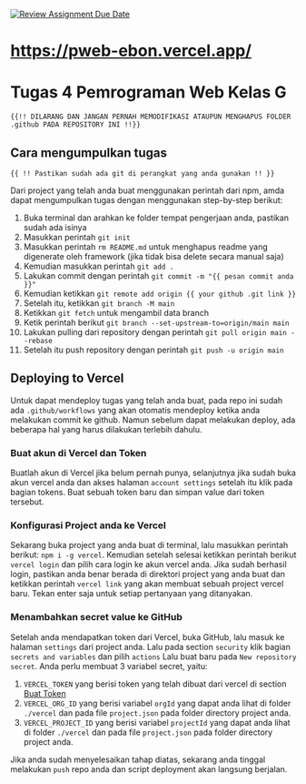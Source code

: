 [![Review Assignment Due Date](https://classroom.github.com/assets/deadline-readme-button-22041afd0340ce965d47ae6ef1cefeee28c7c493a6346c4f15d667ab976d596c.svg)](https://classroom.github.com/a/gzntKPL6)

# https://pweb-ebon.vercel.app/

# Tugas 4 Pemrograman Web Kelas G

`{{!! DILARANG DAN JANGAN PERNAH MEMODIFIKASI ATAUPUN MENGHAPUS FOLDER .github PADA REPOSITORY INI !!}}`

## Cara mengumpulkan tugas

`{{ !! Pastikan sudah ada git di perangkat yang anda gunakan !! }}`

Dari project yang telah anda buat menggunakan perintah dari npm, amda dapat mengumpulkan tugas dengan menggunakan step-by-step berikut:

1. Buka terminal dan arahkan ke folder tempat pengerjaan anda, pastikan sudah ada isinya
2. Masukkan perintah `git init`
3. Masukkan perintah `rm README.md` untuk menghapus readme yang digenerate oleh framework (jika tidak bisa delete secara manual saja)
4. Kemudian masukkan perintah `git add .`
5. Lakukan commit dengan perintah `git commit -m "{{ pesan commit anda }}"`
6. Kemudian ketikkan `git remote add origin {{ your github .git link }}`
7. Setelah itu, ketikkan `git branch -M main`
8. Ketikkan `git fetch` untuk mengambil data branch
9. Ketik perintah berikut `git branch --set-upstream-to=origin/main main`
10. Lakukan pulling dari repository dengan perintah `git pull origin main --rebase`
11. Setelah itu push repository dengan perintah `git push -u origin main`

## Deploying to Vercel

Untuk dapat mendeploy tugas yang telah anda buat, pada repo ini sudah ada `.github/workflows` yang akan otomatis mendeploy ketika anda melakukan commit ke github. Namun sebelum dapat melakukan deploy, ada beberapa hal yang harus dilakukan terlebih dahulu.

### Buat akun di Vercel dan Token

Buatlah akun di Vercel jika belum pernah punya, selanjutnya jika sudah buka akun vercel anda dan akses halaman `account settings` setelah itu klik pada bagian tokens. Buat sebuah token baru dan simpan value dari token tersebut.

### Konfigurasi Project anda ke Vercel

Sekarang buka project yang anda buat di terminal, lalu masukkan perintah berikut: `npm i -g vercel`. Kemudian setelah selesai ketikkan perintah berikut `vercel login` dan pilih cara login ke akun vercel anda. Jika sudah berhasil login, pastikan anda benar berada di direktori project yang anda buat dan ketikkan perintah `vercel link` yang akan membuat sebuah project vercel baru. Tekan enter saja untuk setiap pertanyaan yang ditanyakan.

### Menambahkan secret value ke GitHub

Setelah anda mendapatkan token dari Vercel, buka GitHub, lalu masuk ke halaman `settings` dari project anda. Lalu pada section `security` klik bagian `secrets and variables` dan pilih `actions` Lalu buat baru pada `New repository secret`. Anda perlu membuat 3 variabel secret, yaitu:

1. `VERCEL_TOKEN` yang berisi token yang telah dibuat dari vercel di section [Buat Token](#buat-akun-di-vercel-dan-token)
2. `VERCEL_ORG_ID` yang berisi variabel `orgId` yang dapat anda lihat di folder `./vercel` dan pada file `project.json` pada folder directory project anda.
3. `VERCEL_PROJECT_ID` yang berisi variabel `projectId` yang dapat anda lihat di folder `./vercel` dan pada file `project.json` pada folder directory project anda.

Jika anda sudah menyelesaikan tahap diatas, sekarang anda tinggal melakukan `push` repo anda dan script deployment akan langsung berjalan.
